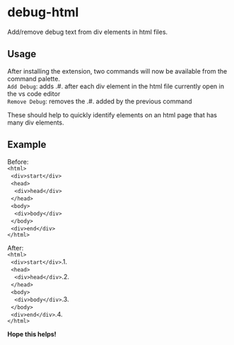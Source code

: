 # debug-html

Add/remove debug text from div elements in html files.

## Usage
After installing the extension, two commands will now be available from the command palette.  
`Add Debug`: adds .#. after each div element in the html file currently open in the vs code editor  
`Remove Debug`: removes the .#. added by the previous command

These should help to quickly identify elements on an html page that has many div elements.

## Example
Before:  
`<html>`  
&nbsp;&nbsp;`<div>start</div>`  
&nbsp;&nbsp;`<head>`  
&nbsp;&nbsp;&nbsp;&nbsp;`<div>head</div>`  
&nbsp;&nbsp;`</head>`  
&nbsp;&nbsp;`<body>`  
&nbsp;&nbsp;&nbsp;&nbsp;`<div>body</div>`  
&nbsp;&nbsp;`</body>`  
&nbsp;&nbsp;`<div>end</div>`  
`</html>`

After:  
`<html>`  
&nbsp;&nbsp;`<div>start</div>`.1.  
&nbsp;&nbsp;`<head>`  
&nbsp;&nbsp;&nbsp;&nbsp;`<div>head</div>`.2.  
&nbsp;&nbsp;`</head>`  
&nbsp;&nbsp;`<body>`  
&nbsp;&nbsp;&nbsp;&nbsp;`<div>body</div>`.3.  
&nbsp;&nbsp;`</body>`  
&nbsp;&nbsp;`<div>end</div>`.4.  
`</html>`

**Hope this helps!**
